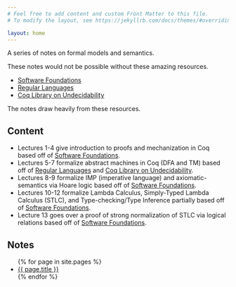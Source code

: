 ```yaml
---
# Feel free to add content and custom Front Matter to this file.
# To modify the layout, see https://jekyllrb.com/docs/themes/#overriding-theme-defaults

layout: home
---
```


A series of notes on formal models and semantics. 

These notes would not be possible without these amazing resources.
- [Software Foundations](https://softwarefoundations.cis.upenn.edu/)
- [Regular Languages](https://github.com/coq-community/reglang)
- [Coq Library on Undecidability](https://github.com/fakusb/coq-library-undecidability/tree/7033c536b9d9a89214c57082dcf20f00002f48d2)

The notes draw heavily from these resources.

## Content

- Lectures 1-4 give introduction to proofs and mechanization in Coq based off of [Software Foundations](https://softwarefoundations.cis.upenn.edu/).
- Lectures 5-7 formalize abstract machines in Coq (DFA and TM) based off of [Regular Languages](https://github.com/coq-community/reglang) and [Coq Library on Undecidability](https://github.com/fakusb/coq-library-undecidability/tree/7033c536b9d9a89214c57082dcf20f00002f48d2).
- Lectures 8-9 formalize IMP (imperative language) and axiomatic-semantics via Hoare logic based off of [Software Foundations](https://softwarefoundations.cis.upenn.edu/).
- Lectures 10-12 formalize Lambda Calculus, Simply-Typed Lambda Calculus (STLC), and Type-checking/Type Inference partially based off of [Software Foundations](https://softwarefoundations.cis.upenn.edu/).
- Lecture 13 goes over a proof of strong normalization of STLC via logical relations based off of [Software Foundations](https://softwarefoundations.cis.upenn.edu/).

## Notes

<ul>
  {% for page in site.pages %}
    <li>
      <a href="{{ site.baseurl }}{{ page.url }}">{{ page.title }}</a>
    </li>
  {% endfor %}
</ul>
